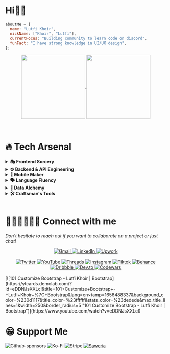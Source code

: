 # Hi👋🏻

```javascript
aboutMe = {
  name: "Lutfi Khoir",
  nickName: ["Khoir", "Lutfi"],
  currentFocus: "Building community to learn code on discord",
  funFact: "I have strong knowledge in UI/UX design",
};
```

<p align="center">
<a href="https://github.com/anuraghazra/github-readme-stats">
  <img height=200 align="center" src="https://github-readme-stats.vercel.app/api?username=asiata25&theme=tokyonight&show_icons=true&rank_icon=github" />
</a>
<a href="https://github.com/anuraghazra/convoychat">
  <img height=200 align="center" src="https://github-readme-stats.vercel.app/api/top-langs?username=asiata25&layout=compact&langs_count=8&theme=prussian" />
</a>
</p>

</br>

# 🔥 Tech Arsenal

  <!-- Frontend Spellbook -->
  <details>
    <summary><b>🎭 Frontend Sorcery</b></summary>
    <br/>
    <p>
      <img src="https://img.shields.io/badge/React-20232A?style=for-the-badge&logo=react&logoColor=61DAFB" alt="React" />
      <img src="https://img.shields.io/badge/Next.js-000000?style=for-the-badge&logo=nextdotjs&logoColor=white" alt="Next.js" />
      <img src="https://img.shields.io/badge/Vue.js-4FC08D?style=for-the-badge&logo=vuedotjs&logoColor=white" alt="Vue" />
      <img src="https://img.shields.io/badge/angular-%23DD0031.svg?style=for-the-badge&logo=angular&logoColor=white" alt="Angular" />
      <img src="https://img.shields.io/badge/Tailwind-38B2AC?style=for-the-badge&logo=tailwind-css&logoColor=white" alt="Tailwind" />
    </p>
    
  </details>
  <!-- Backend & API Realm -->
  <details>
    <summary><b>⚙️ Backend & API Engineering</b></summary>
    <br/>
    <p>
      <img src="https://img.shields.io/badge/Node.js-339933?style=for-the-badge&logo=nodedotjs&logoColor=white" alt="Node.js" />
      <img src="https://img.shields.io/badge/laravel-%23FF2D20.svg?style=for-the-badge&logo=laravel&logoColor=white" alt="Laravel" />
      <!-- <img src="https://img.shields.io/badge/Express-000000?style=for-the-badge&logo=express&logoColor=white" alt="Express" />
      <img src="https://img.shields.io/badge/Django-092E20?style=for-the-badge&logo=django&logoColor=white" alt="Django" /> -->
      <img src="https://img.shields.io/badge/GraphQL-E10098?style=for-the-badge&logo=graphql&logoColor=white" alt="GraphQL" />
      <img src="https://img.shields.io/badge/REST_API-FF6C37?style=for-the-badge&logo=postman&logoColor=white" alt="REST API" />
      <!-- <img src="https://img.shields.io/badge/FastAPI-009688?style=for-the-badge&logo=fastapi&logoColor=white" alt="FastAPI" /> -->
    </p>
    
  </details>
  <!-- Mobile App -->
  <details>
    <summary><b>📱 Mobile Maker</b></summary>
    <br/>
    <p>
      <img src="https://img.shields.io/badge/react_native-%2320232a.svg?style=for-the-badge&logo=react&logoColor=%2361DAFB" alt="React Native" />
      <img src="https://img.shields.io/badge/Flutter-%2302569B.svg?style=for-the-badge&logo=Flutter&logoColor=white" alt="Flutter" />
    </p>
    
  </details>
  <!-- Programming Languages -->
  <details>
    <summary><b>🗣️ Language Fluency</b></summary>
    <br/>
    <p>
      <img src="https://img.shields.io/badge/JavaScript-F7DF1E?style=for-the-badge&logo=javascript&logoColor=black" alt="JavaScript" />
      <img src="https://img.shields.io/badge/TypeScript-007ACC?style=for-the-badge&logo=typescript&logoColor=white" alt="TypeScript" />
      <!-- <img src="https://img.shields.io/badge/Python-3776AB?style=for-the-badge&logo=python&logoColor=white" alt="Python" /> -->
      <img src="https://img.shields.io/badge/Go-00ADD8?style=for-the-badge&logo=go&logoColor=white" alt="Go" />
      <img src="https://img.shields.io/badge/dart-%230175C2.svg?style=for-the-badge&logo=dart&logoColor=white" alt="Dart" />
      <img src="https://img.shields.io/badge/php-%23777BB4.svg?style=for-the-badge&logo=php&logoColor=white" alt="PHP" />
      <!-- <img src="https://img.shields.io/badge/Rust-000000?style=for-the-badge&logo=rust&logoColor=white" alt="Rust" /> -->
    </p>
    
  </details>
  <!-- Cloud & DevOps -->
  <!-- <details>
    <summary><b>☁️ Cloud Wizardry</b></summary>
    <br/>
    <p>
      <img src="https://img.shields.io/badge/AWS-FF9900?style=for-the-badge&logo=amazonaws&logoColor=white" alt="AWS" />
      <img src="https://img.shields.io/badge/GCP-4285F4?style=for-the-badge&logo=google-cloud&logoColor=white" alt="GCP" />
      <img src="https://img.shields.io/badge/Azure-0078D4?style=for-the-badge&logo=microsoftazure&logoColor=white" alt="Azure" />
      <img src="https://img.shields.io/badge/Docker-2CA5E0?style=for-the-badge&logo=docker&logoColor=white" alt="Docker" />
      <img src="https://img.shields.io/badge/Kubernetes-326CE5?style=for-the-badge&logo=kubernetes&logoColor=white" alt="Kubernetes" />
    </p>
    
  </details> -->
  <!-- Data Science -->
  <details>
    <summary><b>🧠 Data Alchemy</b></summary>
    <br/>
    <p>
      <!-- <img src="https://img.shields.io/badge/TensorFlow-FF6F00?style=for-the-badge&logo=tensorflow&logoColor=white" alt="TensorFlow" />
      <img src="https://img.shields.io/badge/PyTorch-EE4C2C?style=for-the-badge&logo=pytorch&logoColor=white" alt="PyTorch" />
      <img src="https://img.shields.io/badge/Pandas-150458?style=for-the-badge&logo=pandas&logoColor=white" alt="Pandas" /> -->
      <img src="https://img.shields.io/badge/MongoDB-47A248?style=for-the-badge&logo=mongodb&logoColor=white" alt="MongoDB" />
      <img src="https://img.shields.io/badge/PostgreSQL-316192?style=for-the-badge&logo=postgresql&logoColor=white" alt="PostgreSQL" />
      <img src="https://img.shields.io/badge/mysql-4479A1.svg?style=for-the-badge&logo=mysql&logoColor=white" alt="MySQL" />
      <img src="https://img.shields.io/badge/firebase-a08021?style=for-the-badge&logo=firebase&logoColor=ffcd34" alt="Firebase" />
      <img src="https://img.shields.io/badge/Supabase-3ECF8E?style=for-the-badge&logo=supabase&logoColor=white" alt="Supabase" />
    </p>
    
  </details>
  <!-- Tools -->
  <details>
    <summary><b>🛠️ Craftsman's Tools</b></summary>
    <br/>
    <p>
      <img src="https://img.shields.io/badge/Git-F05032?style=for-the-badge&logo=git&logoColor=white" alt="Git" />
      <img src="https://img.shields.io/badge/VS_Code-007ACC?style=for-the-badge&logo=visual-studio-code&logoColor=white" alt="VS Code" />
      <img src="https://img.shields.io/badge/Docker-2CA5E0?style=for-the-badge&logo=docker&logoColor=white" alt="Docker" />
      <img src="https://img.shields.io/badge/Figma-F24E1E?style=for-the-badge&logo=figma&logoColor=white" alt="Figma" />
      <img src="https://img.shields.io/badge/Notion-000000?style=for-the-badge&logo=notion&logoColor=white" alt="Notion" />
      <!-- <img src="https://img.shields.io/badge/GitHub_Actions-2088FF?style=for-the-badge&logo=github-actions&logoColor=white" alt="GitHub Actions" /> -->
    </p>
    
  </details>

</br>

<!-- # 🚀 Featured Projects
<table>
  <tr>
    <td width="50%">
      <h3 align="center">Project One</h3>
      <p align="center">
        <a href="https://github.com/yourusername/project-one" target="_blank">
          <img src="/api/placeholder/600/300" alt="Project One" width="100%" />
        </a>
        <p align="center">
          A revolutionary app that transforms how people connect. Built with React, Node.js, and MongoDB.
        </p>
      </p>
    </td>
    <td width="50%">
      <h3 align="center">Project Two</h3>
      <p align="center">
        <a href="https://github.com/yourusername/project-two" target="_blank">
          <img src="/api/placeholder/600/300" alt="Project Two" width="100%" />
        </a>
        <p align="center">
          An AI-powered platform that helps developers write better code. Uses Python and TensorFlow.
        </p>
      </p>
    </td>
  </tr>
</table>

</br> -->

# 🧑🏻‍🤝🏻‍🧑🏻 Connect with me

<em>Don't hesitate to reach out if you want to collaborate on a project or just chat!</em></br>

<div align="center">
  <a href="mailto:asiatakh25@gmail.com" target="_blank">
    <img src="https://img.shields.io/badge/Gmail-D14836?style=for-the-badge&logo=gmail&logoColor=white" alt="Gmail" />
  </a>
  <a href="https://www.linkedin.com/in/lutfikhoir/" target="_blank">
    <img src="https://img.shields.io/badge/LinkedIn-0077B5?style=for-the-badge&logo=linkedin&logoColor=white" alt="LinkedIn" />
  </a>
  <a href="https://www.upwork.com/freelancers/~01b90c65586685a1ea" target="_blank">
    <img src="https://img.shields.io/badge/UpWork-6FDA44?style=for-the-badge&logo=Upwork&logoColor=white" alt="Upwork" />
  </a>
</div>
</br>
<div align="center">
  <a href="https://x.com/lutfikhoir25" target="_blank">
    <img src="https://img.shields.io/badge/X-%23000000.svg?style=for-the-badge&logo=X&logoColor=white" alt="Twitter" />
  </a>
  <a href="https://www.youtube.com/@lutfikhoir2502" target="_blank">
    <img src="https://img.shields.io/badge/YouTube-FF0000?style=for-the-badge&logo=youtube&logoColor=white" alt="YouTube" />
  </a>
  <a href="https://www.threads.net/@lutfi.khoirudin" target="_blank">
    <img src="https://img.shields.io/badge/Threads-000000?style=for-the-badge&logo=Threads&logoColor=white" alt="Threads" />
  </a>
  <a href="https://www.instagram.com/lutfi.khoirudin" target="_blank">
    <img src="https://img.shields.io/badge/Instagram-%23E4405F.svg?style=for-the-badge&logo=Instagram&logoColor=white" alt="Instagram" />
  </a>
  <a href="https://www.tiktok.com/@lutfi.khoirudin" target="_blank">
    <img src="https://img.shields.io/badge/TikTok-%23000000.svg?style=for-the-badge&logo=TikTok&logoColor=white" alt="Tiktok" />
  </a>
  <a href="https://www.behance.net/lutfikhoir" target="_blank">
    <img src="https://img.shields.io/badge/Behance-1769ff?style=for-the-badge&logo=behance&logoColor=white" alt="Behance" />
  </a>
  <a href="https://dribbble.com/lutfikhoir" target="_blank">
    <img src="https://img.shields.io/badge/Dribbble-EA4C89?style=for-the-badge&logo=dribbble&logoColor=white" alt="Dribbble" />
  </a>
  <a href="https://dev.to/lutfi_khoir" target="_blank">
    <img src="https://img.shields.io/badge/Dev.to-0A0A0A?style=for-the-badge&logo=dev.to&logoColor=white" alt="Dev.to" />
  </a>
  <!-- <a href="https://stackoverflow.com/users/13339795/lutfi-khoirudin" target="_blank">
    <img src="https://img.shields.io/badge/Stack_Overflow-FE7A16?style=for-the-badge&logo=stack-overflow&logoColor=white" alt="Stack Overflow" />
  </a> -->
  <a href="https://www.codewars.com/users/asiata25" target="_blank">
    <img src="https://img.shields.io/badge/Codewars-B1361E?style=for-the-badge&logo=codewars&logoColor=grey" alt="Codewars" />
  </a>
  <!-- <a href="https://stackoverflow.com/users/youruserid" target="_blank">
    <img src="https://img.shields.io/badge/LeetCode-000000?style=for-the-badge&logo=LeetCode&logoColor=#d16c06" alt="LeetCode" />
  </a> -->
</div>
</br>
<!-- BEGIN YOUTUBE-CARDS -->
[![101 Customize Bootstrap - Lutfi Khoir | Bootstrap](https://ytcards.demolab.com/?id=eDDNJsXXLcI&title=101+Customize+Bootstrap+-+Lutfi+Khoir+%7C+Bootstrap&lang=en&timestamp=1656488337&background_color=%230d1117&title_color=%23ffffff&stats_color=%23dedede&max_title_lines=1&width=250&border_radius=5 "101 Customize Bootstrap - Lutfi Khoir | Bootstrap")](https://www.youtube.com/watch?v=eDDNJsXXLcI)
<!-- END YOUTUBE-CARDS -->

</br>

# 😁 Support Me

![Github-sponsors](https://img.shields.io/badge/sponsor-30363D?style=for-the-badge&logo=GitHub-Sponsors&logoColor=#EA4AAA)
![Ko-Fi](https://img.shields.io/badge/Ko--fi-F16061?style=for-the-badge&logo=ko-fi&logoColor=white)
![Stripe](https://img.shields.io/badge/Stripe-5469d4?style=for-the-badge&logo=stripe&logoColor=ffffff)
<a href="https://saweria.co/lutfikhoir" target="_blank">
![Saweria](https://img.shields.io/badge/Saweria-FAAE2B?style=for-the-badge&logoColor=ffffff)
</a>
